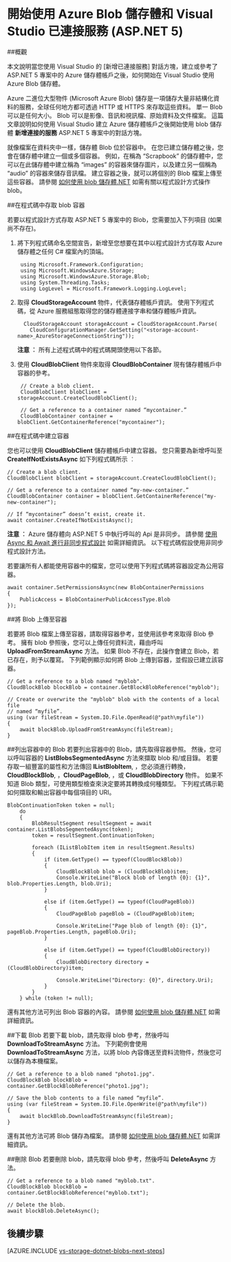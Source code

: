 <properties
    pageTitle="開始使用 Blob 儲存體和 Visual Studio 已連接服務 (ASP.NET 5) | Microsoft Azure"
    description="在使用 Visual Studio 已連接服務建立儲存體帳戶之後，如何在 Visual Studio ASP.NET 5 專案中開始使用 Azure Blob 儲存體"
    services="storage"
    documentationCenter=""
    authors="TomArcher"
    manager="douge"
    editor=""/>

<tags
    ms.service="storage"
    ms.workload="web"
    ms.tgt_pltfrm="vs-getting-started"
    ms.devlang="na"
    ms.topic="article"
    ms.date="12/16/2015"
    ms.author="tarcher"/>

# 開始使用 Azure Blob 儲存體和 Visual Studio 已連接服務 (ASP.NET 5)

##概觀

本文說明當您使用 Visual Studio 的 [新增已連接服務] 對話方塊，建立或參考了 ASP.NET 5 專案中的 Azure 儲存體帳戶之後，如何開始在 Visual Studio 使用 Azure Blob 儲存體。

Azure 二進位大型物件 (Microsoft Azure Blob) 儲存是一項儲存大量非結構化資料的服務，全球任何地方都可透過 HTTP 或 HTTPS 來存取這些資料。 單一 Blob 可以是任何大小。 Blob 可以是影像、音訊和視訊檔、原始資料及文件檔案。 這篇文章說明如何使用 Visual Studio 建立 Azure 儲存體帳戶之後開始使用 blob 儲存體 **新增連接的服務** ASP.NET 5 專案中的對話方塊。

就像檔案在資料夾中一樣，儲存體 Blob 位於容器中。 在您已建立儲存體之後，您會在儲存體中建立一個或多個容器。 例如，在稱為 “Scrapbook” 的儲存體中，您可以在此儲存體中建立稱為 “images” 的容器來儲存圖片，以及建立另一個稱為 “audio” 的容器來儲存音訊檔。 建立容器之後，就可以將個別的 Blob 檔案上傳至這些容器。 請參閱 [如何使用 blob 儲存體.NET](storage-dotnet-how-to-use-blobs.md "如何使用 blob 儲存體.NET") 如需有關以程式設計方式操作 blob。



##在程式碼中存取 blob 容器

若要以程式設計方式存取 ASP.NET 5 專案中的 Blob，您需要加入下列項目 (如果尚不存在)。

1. 將下列程式碼命名空間宣告，新增至您想要在其中以程式設計方式存取 Azure 儲存體之任何 C# 檔案內的頂端。

        using Microsoft.Framework.Configuration;
        using Microsoft.WindowsAzure.Storage;
        using Microsoft.WindowsAzure.Storage.Blob;
        using System.Threading.Tasks;
        using LogLevel = Microsoft.Framework.Logging.LogLevel;

2. 取得 **CloudStorageAccount** 物件，代表儲存體帳戶資訊。 使用下列程式碼，從 Azure 服務組態取得您的儲存體連接字串和儲存體帳戶資訊。

         CloudStorageAccount storageAccount = CloudStorageAccount.Parse(
           CloudConfigurationManager.GetSetting("<storage-account-name>_AzureStorageConnectionString"));

    **注意 ︰** 所有上述程式碼中的程式碼開頭使用以下各節。


3. 使用 **CloudBlobClient** 物件來取得 **CloudBlobContainer** 現有儲存體帳戶中容器的參考。

        // Create a blob client.
        CloudBlobClient blobClient = storageAccount.CreateCloudBlobClient();

        // Get a reference to a container named “mycontainer.”
        CloudBlobContainer container = blobClient.GetContainerReference("mycontainer");



##在程式碼中建立容器

您也可以使用 **CloudBlobClient** 儲存體帳戶中建立容器。 您只需要為新增呼叫至 **CreateIfNotExistsAsync** 如下列程式碼所示 ︰

    // Create a blob client.
    CloudBlobClient blobClient = storageAccount.CreateCloudBlobClient();

    // Get a reference to a container named “my-new-container.”
    CloudBlobContainer container = blobClient.GetContainerReference("my-new-container");

    // If “mycontainer” doesn’t exist, create it.
    await container.CreateIfNotExistsAsync();


**注意 ︰** Azure 儲存體向 ASP.NET 5 中執行呼叫的 Api 是非同步。 請參閱 [使用 Async 和 Await 進行非同步程式設計](http://msdn.microsoft.com/library/hh191443.aspx) 如需詳細資訊。 以下程式碼假設使用非同步程式設計方法。

若要讓所有人都能使用容器中的檔案，您可以使用下列程式碼將容器設定為公用容器。

    await container.SetPermissionsAsync(new BlobContainerPermissions
    {
        PublicAccess = BlobContainerPublicAccessType.Blob
    });

##將 Blob 上傳至容器

若要將 Blob 檔案上傳至容器，請取得容器參考，並使用該參考來取得 Blob 參考。 擁有 blob 參照後，您可以上傳任何資料流，藉由呼叫 **UploadFromStreamAsync** 方法。 如果 Blob 不存在，此操作會建立 Blob，若已存在，則予以覆寫。 下列範例顯示如何將 Blob 上傳到容器，並假設已建立該容器。

    // Get a reference to a blob named "myblob".
    CloudBlockBlob blockBlob = container.GetBlockBlobReference("myblob");

    // Create or overwrite the "myblob" blob with the contents of a local file
    // named “myfile”.
    using (var fileStream = System.IO.File.OpenRead(@"path\myfile"))
    {
        await blockBlob.UploadFromStreamAsync(fileStream);
    }

##列出容器中的 Blob
若要列出容器中的 Blob，請先取得容器參照。 然後，您可以呼叫容器的 **ListBlobsSegmentedAsync** 方法來擷取 blob 和/或目錄。 若要存取一組豐富的屬性和方法傳回 **IListBlobItem**, ，您必須進行轉換， **CloudBlockBlob**, ，**CloudPageBlob**, ，或 **CloudBlobDirectory** 物件。 如果不知道 Blob 類型，可使用類型檢查來決定要將其轉換成何種類型。 下列程式碼示範如何擷取和輸出容器中每個項目的 URI。

    BlobContinuationToken token = null;
        do
        {
            BlobResultSegment resultSegment = await container.ListBlobsSegmentedAsync(token);
            token = resultSegment.ContinuationToken;

            foreach (IListBlobItem item in resultSegment.Results)
            {
                if (item.GetType() == typeof(CloudBlockBlob))
                {
                    CloudBlockBlob blob = (CloudBlockBlob)item;
                    Console.WriteLine("Block blob of length {0}: {1}", blob.Properties.Length, blob.Uri);
                }

                else if (item.GetType() == typeof(CloudPageBlob))
                {
                    CloudPageBlob pageBlob = (CloudPageBlob)item;

                    Console.WriteLine("Page blob of length {0}: {1}", pageBlob.Properties.Length, pageBlob.Uri);
                }

                else if (item.GetType() == typeof(CloudBlobDirectory))
                {
                    CloudBlobDirectory directory = (CloudBlobDirectory)item;

                    Console.WriteLine("Directory: {0}", directory.Uri);
                }
            }
        } while (token != null);

還有其他方法可列出 Blob 容器的內容。 請參閱 [如何使用 blob 儲存體.NET](storage-dotnet-how-to-use-blobs.md#list-the-blobs-in-a-container) 如需詳細資訊。

##下載 Blob
若要下載 blob，請先取得 blob 參考，然後呼叫 **DownloadToStreamAsync** 方法。 下列範例會使用 **DownloadToStreamAsync** 方法，以將 blob 內容傳送至資料流物件，然後您可以儲存為本機檔案。

    // Get a reference to a blob named "photo1.jpg".
    CloudBlockBlob blockBlob = container.GetBlockBlobReference("photo1.jpg");

    // Save the blob contents to a file named “myfile”.
    using (var fileStream = System.IO.File.OpenWrite(@"path\myfile"))
    {
        await blockBlob.DownloadToStreamAsync(fileStream);
    }

還有其他方法可將 Blob 儲存為檔案。 請參閱 [如何使用 blob 儲存體.NET](storage-dotnet-how-to-use-blobs.md/#download-blobs) 如需詳細資訊。

##刪除 Blob
若要刪除 blob，請先取得 blob 參考，然後呼叫 **DeleteAsync** 方法。

    // Get a reference to a blob named "myblob.txt".
    CloudBlockBlob blockBlob = container.GetBlockBlobReference("myblob.txt");

    // Delete the blob.
    await blockBlob.DeleteAsync();

## 後續步驟

[AZURE.INCLUDE [vs-storage-dotnet-blobs-next-steps](../../includes/vs-storage-dotnet-blobs-next-steps.md)]


